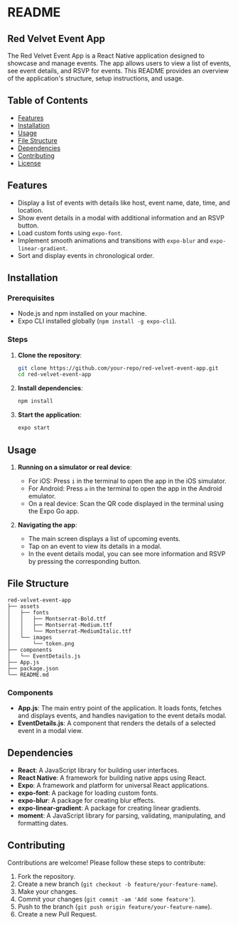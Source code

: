 
# README

## Red Velvet Event App

The Red Velvet Event App is a React Native application designed to showcase and manage events. The app allows users to view a list of events, see event details, and RSVP for events. This README provides an overview of the application's structure, setup instructions, and usage.

## Table of Contents

- [Features](#features)
- [Installation](#installation)
- [Usage](#usage)
- [File Structure](#file-structure)
- [Dependencies](#dependencies)
- [Contributing](#contributing)
- [License](#license)

## Features

- Display a list of events with details like host, event name, date, time, and location.
- Show event details in a modal with additional information and an RSVP button.
- Load custom fonts using `expo-font`.
- Implement smooth animations and transitions with `expo-blur` and `expo-linear-gradient`.
- Sort and display events in chronological order.

## Installation

### Prerequisites

- Node.js and npm installed on your machine.
- Expo CLI installed globally (`npm install -g expo-cli`).

### Steps

1. **Clone the repository**:
   ```sh
   git clone https://github.com/your-repo/red-velvet-event-app.git
   cd red-velvet-event-app
   ```

2. **Install dependencies**:
   ```sh
   npm install
   ```

3. **Start the application**:
   ```sh
   expo start
   ```

## Usage

1. **Running on a simulator or real device**:
   - For iOS: Press `i` in the terminal to open the app in the iOS simulator.
   - For Android: Press `a` in the terminal to open the app in the Android emulator.
   - On a real device: Scan the QR code displayed in the terminal using the Expo Go app.

2. **Navigating the app**:
   - The main screen displays a list of upcoming events.
   - Tap on an event to view its details in a modal.
   - In the event details modal, you can see more information and RSVP by pressing the corresponding button.

## File Structure

```
red-velvet-event-app
├── assets
│   ├── fonts
│   │   ├── Montserrat-Bold.ttf
│   │   ├── Montserrat-Medium.ttf
│   │   └── Montserrat-MediumItalic.ttf
│   └── images
│       └── token.png
├── components
│   └── EventDetails.js
├── App.js
├── package.json
└── README.md
```

### Components

- **App.js**: The main entry point of the application. It loads fonts, fetches and displays events, and handles navigation to the event details modal.
- **EventDetails.js**: A component that renders the details of a selected event in a modal view.

## Dependencies

- **React**: A JavaScript library for building user interfaces.
- **React Native**: A framework for building native apps using React.
- **Expo**: A framework and platform for universal React applications.
- **expo-font**: A package for loading custom fonts.
- **expo-blur**: A package for creating blur effects.
- **expo-linear-gradient**: A package for creating linear gradients.
- **moment**: A JavaScript library for parsing, validating, manipulating, and formatting dates.

## Contributing

Contributions are welcome! Please follow these steps to contribute:

1. Fork the repository.
2. Create a new branch (`git checkout -b feature/your-feature-name`).
3. Make your changes.
4. Commit your changes (`git commit -am 'Add some feature'`).
5. Push to the branch (`git push origin feature/your-feature-name`).
6. Create a new Pull Request.
